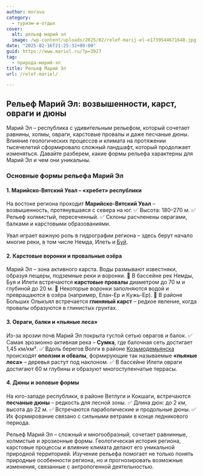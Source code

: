```yaml
---
author: morava
category:
  - туризм-и-отдых
cover:
  alt: рельеф марий эл
  image: /wp-content/uploads/2025/02/relef-marij-el-e1739544671648.jpg
date: "2025-02-16T21:25:32+00:00"
guid: https://www.mariel.ru/?p=3927
tag:
  - природа-марий-эл
title: Рельеф Марий Эл
url: /relef-mariel/

---
```

## **Рельеф Марий Эл: возвышенности, карст, овраги и дюны**

Марий Эл – республика с удивительным рельефом, который сочетает равнины, холмы, овраги, карстовые провалы и даже песчаные дюны. Влияние геологических процессов и климата на протяжении тысячелетий сформировало сложный ландшафт, который продолжает изменяться. Давайте разберем, какие формы рельефа характерны для Марий Эл и чем они уникальны.

### **Основные формы рельефа Марий Эл**

#### **1\. Марийско-Вятский Увал – «хребет» республики**

На востоке региона проходит **Марийско-Вятский Увал** – возвышенность, протянувшаяся с севера на юг.
✅ Высота: 180–270 м.
✅ Рельеф холмистый, пересеченный.
✅ Склоны расчленены оврагами, балками и карстовыми образованиями.

Увал играет важную роль в гидрографии региона – здесь берут начало многие реки, в том числе Немда, Илеть и [Буй](/buj/).

#### **2\. Карстовые воронки и провальные озёра**

Марий Эл – зона активного карста. Воды размывают известняки, образуя пещеры, подземные реки и воронки.
🔹 В бассейне рек Немды, Буя и Илети встречаются **карстовые провалы** диаметром до 70 м и глубиной до 20 м.
🔹 Некоторые воронки заполняются водой и превращаются в озёра (например, Елан-Ер и Кужь-Ер).
🔹 В районе Больших Олыкъял встречается **глиняный карст** – редкое явление, когда провалы образуются в глинистых грунтах.

#### **3\. Овраги, балки и «пьяные леса»**

Из-за эрозии почв Марий Эл покрыта густой сетью оврагов и балок.
✅ Самая эрозионно активная река – **Сумка**, где балочная сеть достигает 1,45 км/км².
✅ Вдоль берегов Волги в районе [Козьмодемьянска](/kozmodemyansk/) происходят **оползни и обвалы**, формирующие так называемые **«пьяные леса»** – деревья растут под наклоном.
✅ В бассейне Илети овраги достигают 60 м глубины и образуют многоступенчатые террасы.

#### **4\. Дюны и эоловые формы**

На юго-западе республики, в районе Ветлуги и Кокшаги, встречаются **песчаные дюны** – редкость для лесной зоны.
✅ Длина дюн: до 2 км, высота до 22 м.
✅ Встречаются параболические и продольные дюны.
✅ Их формирование связано с сильными ветрами в конце ледникового периода.

Рельеф Марий Эл – сложный и многообразный, сочетает равнинные, холмистые и эрозионные формы. Геологическая история региона, карстовые процессы и влияние климата делают его уникальной природной территорией. Изучение рельефа помогает не только понять природные особенности региона, но и прогнозировать возможные изменения, связанные с антропогенной деятельностью.
